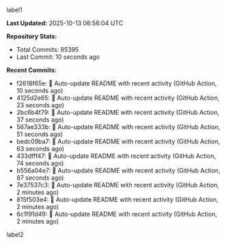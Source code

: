 
label1 
<!-- ACTIVITY_START -->
**Last Updated:** 2025-10-13 06:56:04 UTC

**Repository Stats:**
- Total Commits: 85395
- Last Commit: 10 seconds ago

**Recent Commits:**
- f2618f65e: 🤖 Auto-update README with recent activity (GitHub Action, 10 seconds ago)
- 4125d2e65: 🤖 Auto-update README with recent activity (GitHub Action, 23 seconds ago)
- 2bc6b4f79: 🤖 Auto-update README with recent activity (GitHub Action, 37 seconds ago)
- 567ae333b: 🤖 Auto-update README with recent activity (GitHub Action, 51 seconds ago)
- bedc09ba7: 🤖 Auto-update README with recent activity (GitHub Action, 63 seconds ago)
- 433dfff47: 🤖 Auto-update README with recent activity (GitHub Action, 74 seconds ago)
- b556a04e7: 🤖 Auto-update README with recent activity (GitHub Action, 87 seconds ago)
- 7e37537c3: 🤖 Auto-update README with recent activity (GitHub Action, 2 minutes ago)
- 815f503e4: 🤖 Auto-update README with recent activity (GitHub Action, 2 minutes ago)
- 6c1f91d49: 🤖 Auto-update README with recent activity (GitHub Action, 2 minutes ago)
<!-- ACTIVITY_END -->

label2
